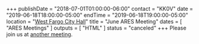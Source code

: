 +++
publishDate = "2018-07-01T01:00:00-06:00"
contact = "KK0V"
date = "2019-06-18T18:00:00-05:00"
endTime = "2019-06-18T19:00:00-05:00"
location = "[West Fargo City Hall](/places/west-fargo-city-hall/)"
title = "June ARES Meeting"
dates = [ "ARES Meetings" ]
outputs = [ "HTML" ]
status = "canceled"
+++
Please join us at
[another meeting](/dates/ares-meetings).
